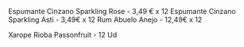 Espumante Cinzano Sparkling Rose - 3,49 € x 12
Espumante Cinzano Sparkling Asti - 3,49€ x 12
Rum Abuelo Anejo - 12,49€ x 12





Xarope Rioba Passonfruit - 12 Ud
